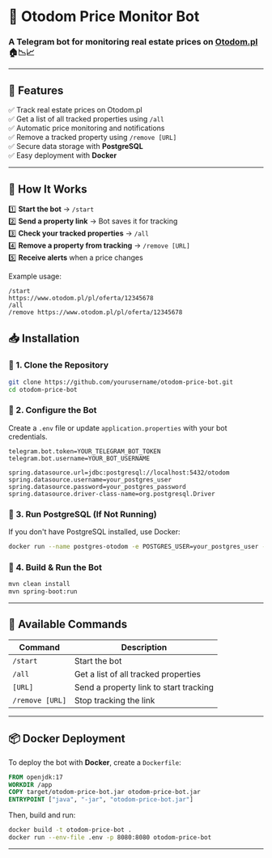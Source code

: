 # 🏡 Otodom Price Monitor Bot
### A **Telegram bot** for monitoring real estate prices on [Otodom.pl](https://www.otodom.pl/) 🏠📉📈  

---

## 📌 Features
✅ Track real estate prices on Otodom.pl  
✅ Get a list of all tracked properties using `/all`  
✅ Automatic price monitoring and notifications  
✅ Remove a tracked property using `/remove [URL]`  
✅ Secure data storage with **PostgreSQL**  
✅ Easy deployment with **Docker**  

---

## 🚀 How It Works
1️⃣ **Start the bot** → `/start`  
2️⃣ **Send a property link** → Bot saves it for tracking  
3️⃣ **Check your tracked properties** → `/all`  
4️⃣ **Remove a property from tracking** → `/remove [URL]`  
5️⃣ **Receive alerts** when a price changes  

Example usage:  
```
/start
https://www.otodom.pl/pl/oferta/12345678
/all
/remove https://www.otodom.pl/pl/oferta/12345678
```

## 📥 Installation
### 🔹 1. Clone the Repository
```sh
git clone https://github.com/yourusername/otodom-price-bot.git
cd otodom-price-bot
```

### 🔹 2. Configure the Bot
Create a `.env` file or update `application.properties` with your bot credentials.

```properties
telegram.bot.token=YOUR_TELEGRAM_BOT_TOKEN
telegram.bot.username=YOUR_BOT_USERNAME

spring.datasource.url=jdbc:postgresql://localhost:5432/otodom
spring.datasource.username=your_postgres_user
spring.datasource.password=your_postgres_password
spring.datasource.driver-class-name=org.postgresql.Driver

```

### 🔹 3. Run PostgreSQL (If Not Running)
If you don't have PostgreSQL installed, use Docker:
```sh
docker run --name postgres-otodom -e POSTGRES_USER=your_postgres_user -e POSTGRES_PASSWORD=your_postgres_password -e POSTGRES_DB=otodom -p 5432:5432 -d postgres
```

### 🔹 4. Build & Run the Bot
```sh
mvn clean install
mvn spring-boot:run
```

---

## 📜 Available Commands
| Command   | Description |
|-----------|------------|
| `/start`  | Start the bot |
| `/all`    | Get a list of all tracked properties |
| `[URL]`           | Send a property link to start tracking |
| `/remove [URL]`   | Stop tracking the link |

---


## 📦 Docker Deployment
To deploy the bot with **Docker**, create a `Dockerfile`:

```dockerfile
FROM openjdk:17
WORKDIR /app
COPY target/otodom-price-bot.jar otodom-price-bot.jar
ENTRYPOINT ["java", "-jar", "otodom-price-bot.jar"]
```

Then, build and run:
```sh
docker build -t otodom-price-bot .
docker run --env-file .env -p 8080:8080 otodom-price-bot
```

---




